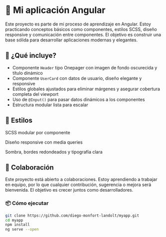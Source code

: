 # 🧠 Mi aplicación Angular

Este proyecto es parte de mi proceso de aprendizaje en Angular. Estoy practicando conceptos básicos como componentes, estilos SCSS, diseño responsive y comunicación entre componentes. El objetivo es construir una base sólida para desarrollar aplicaciones modernas y elegantes.

## 🚀 ¿Qué incluye?

- Componente `Header` tipo Onepager con imagen de fondo oscurecida y título dinámico
- Componente `UserCard` con datos de usuario, diseño elegante y responsive
- Estilos globales ajustados para eliminar márgenes y asegurar cobertura completa del viewport
- Uso de `@Input()` para pasar datos dinámicos a los componentes
- Estructura modular lista para escalar

## 🎨 Estilos

SCSS modular por componente

Diseño responsive con media queries

Sombra, bordes redondeados y tipografía clara

## 🤝 Colaboración
Este proyecto está abierto a colaboraciones. Estoy aprendiendo a trabajar en equipo, por lo que cualquier contribución, sugerencia o mejora será bienvenida. El objetivo es crecer juntos como desarrolladores.

### 📦 Cómo ejecutar

```bash
git clone https://github.com/diego-monfort-landolt/myapp.git
cd myapp
npm install
ng serve --open